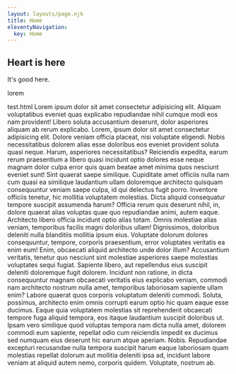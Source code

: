 ```yaml
---
layout: layouts/page.njk
title: Home
eleventyNavigation:
  key: Home
---
```

## Heart is here
It's good here.

lorem     

test.html
Lorem ipsum dolor sit amet consectetur adipisicing elit. Aliquam voluptatibus eveniet quas explicabo repudiandae nihil cumque modi eos nam provident! Libero soluta accusantium deserunt, dolor asperiores aliquam ab rerum explicabo.
Lorem, ipsum dolor sit amet consectetur adipisicing elit. Dolore veniam officia placeat, nisi voluptate eligendi. Nobis necessitatibus dolorem alias esse doloribus eos eveniet provident soluta quasi neque. Harum, asperiores necessitatibus?
Reiciendis expedita, earum rerum praesentium a libero quasi incidunt optio dolores esse neque magnam dolor culpa error quis quam beatae amet minima quos nesciunt eveniet sunt! Sint quaerat saepe similique.
Cupiditate amet officiis nulla nam cum quasi ea similique laudantium ullam doloremque architecto quisquam consequuntur veniam saepe culpa, id qui delectus fugit porro. Inventore officiis tenetur, hic mollitia voluptatem molestias.
Dicta aliquid consequatur tempore suscipit assumenda harum? Officia rerum quis deserunt nihil, in, dolore quaerat alias voluptas quae quo repudiandae animi, autem eaque. Architecto libero officia incidunt optio alias totam.
Omnis molestiae alias veniam, temporibus facilis magni doloribus ullam! Dignissimos, doloribus deleniti nulla blanditiis mollitia ipsum eius. Voluptate dolorum dolores consequuntur, tempore, corporis praesentium, error voluptates veritatis ea enim eum!
Enim, obcaecati aliquid architecto unde dolor illum? Accusantium veritatis, tenetur quo nesciunt sint molestiae asperiores saepe molestias voluptates sequi fugiat. Sapiente libero, aut repellendus eius suscipit deleniti doloremque fugit dolorem.
Incidunt non ratione, in dicta consequuntur magnam obcaecati veritatis eius explicabo veniam, commodi nam architecto nostrum nulla amet, temporibus laboriosam sapiente ullam enim? Labore quaerat quos corporis voluptatum deleniti commodi.
Soluta, possimus, architecto enim omnis corrupti earum optio hic quam eaque esse ducimus. Eaque quia voluptatem molestias sit reprehenderit obcaecati tempore fuga aliquid tempora, eos itaque laudantium suscipit doloribus ut.
Ipsam vero similique quod voluptas tempora nam dicta nulla amet, dolorem commodi eum sapiente, repellat odio cum reiciendis impedit ex ducimus sed numquam eius deserunt hic earum atque aperiam. Nobis.
Repudiandae excepturi recusandae nulla tempora suscipit harum eaque laboriosam quam molestias repellat dolorum aut mollitia deleniti ipsa ad, incidunt labore veniam at aliquid autem nemo, corporis quidem. Voluptate, nostrum ab.